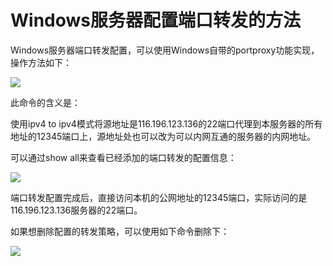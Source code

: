 # Windows服务器配置端口转发的方法
Windows服务器端口转发配置，可以使用Windows自带的portproxy功能实现，操作方法如下：

![](https://github.com/jdcloudcom/cn/blob/edit/image/Elastic-Compute/Virtual-Machine/Windows/Windows%E6%9C%8D%E5%8A%A1%E5%99%A8%E9%85%8D%E7%BD%AE%E7%AB%AF%E5%8F%A3%E8%BD%AC%E5%8F%91%E7%9A%84%E6%96%B9%E6%B3%9501.png)

此命令的含义是：

使用ipv4 to ipv4模式将源地址是116.196.123.136的22端口代理到本服务器的所有地址的12345端口上，源地址处也可以改为可以内网互通的服务器的内网地址。

可以通过show all来查看已经添加的端口转发的配置信息：

![](https://github.com/jdcloudcom/cn/blob/edit/image/Elastic-Compute/Virtual-Machine/Windows/Windows%E6%9C%8D%E5%8A%A1%E5%99%A8%E9%85%8D%E7%BD%AE%E7%AB%AF%E5%8F%A3%E8%BD%AC%E5%8F%91%E7%9A%84%E6%96%B9%E6%B3%9502.png)

端口转发配置完成后，直接访问本机的公网地址的12345端口，实际访问的是116.196.123.136服务器的22端口。



如果想删除配置的转发策略，可以使用如下命令删除下：

![](https://github.com/jdcloudcom/cn/blob/edit/image/Elastic-Compute/Virtual-Machine/Windows/Windows%E6%9C%8D%E5%8A%A1%E5%99%A8%E9%85%8D%E7%BD%AE%E7%AB%AF%E5%8F%A3%E8%BD%AC%E5%8F%91%E7%9A%84%E6%96%B9%E6%B3%9503.png)
